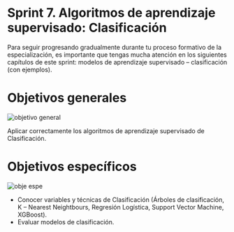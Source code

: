 # Sprint 7. Algoritmos de aprendizaje supervisado: Clasificación

Para seguir progresando gradualmente durante tu proceso formativo de la especialización, es importante que tengas mucha atención en los siguientes capítulos de este sprint: modelos de aprendizaje supervisado – clasificación (con ejemplos).


# Objetivos generales
![objetivo general](https://user-images.githubusercontent.com/122302639/225083343-18277e3a-1ac6-4220-a567-b153f0f6387a.png)



Aplicar correctamente los algoritmos de aprendizaje supervisado de Clasificación. 

# Objetivos específicos
![obje espe](https://user-images.githubusercontent.com/122302639/225083921-5f230598-926b-44b9-8416-62dbdcfc3b74.jpg)

* Conocer variables y técnicas de Clasificación (Árboles de clasificación, K – Nearest Neightbours, Regresión Logística, Support Vector Machine, XGBoost).  
* Evaluar modelos de clasificación.   
